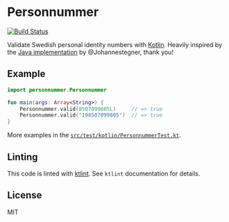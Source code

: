 # Personnummer

[![Build
Status](https://travis-ci.org/personnummer/kotlin.svg?branch=master)](https://travis-ci.org/personnummer/kotlin)

Validate Swedish personal identity numbers with
[Kotlin](https://kotlinlang.org/). Heavily inspired by the [Java
implementation](https://github.com/personnummer/java) by @Johannestegner, thank
you!

## Example

```kotlin
import personnummer.Personnummer

fun main(args: Array<String>) {
    Personnummer.valid(8507099805L)     // => true
    Personnummer.valid("198507099805")  // => true
}
```

More examples in the
[`src/test/kotlin/PersonnummerTest.kt`](src/test/kotlin/PersonnummerTest.kt).

## Linting

This code is linted with [ktlint](https://github.com/shyiko/ktlint). See
`ktlint` documentation for details.

## License

MIT

